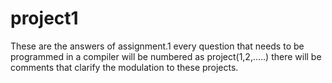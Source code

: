# project1
These are the answers of assignment.1 
every question that needs to be programmed in a compiler will be numbered as project(1,2,.....)
there will be comments that clarify the modulation to these projects.
